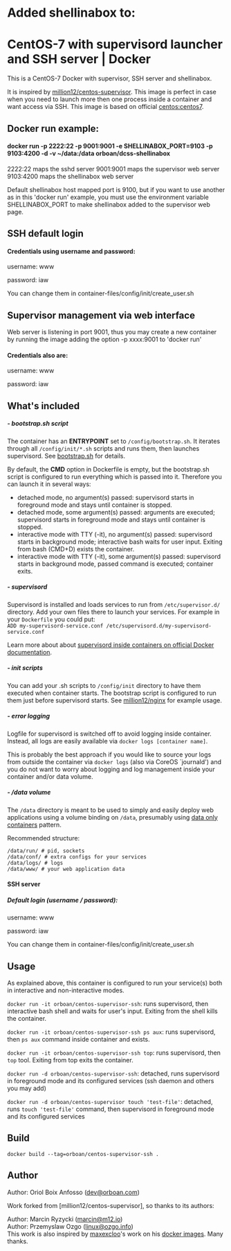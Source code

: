 # Added shellinabox to:
# CentOS-7 with supervisord launcher and SSH server | Docker

This is a CentOS-7 Docker with supervisor, SSH server and shellinabox. 

It is inspired by [million12/centos-supervisor](https://registry.hub.docker.com/u/million12/centos-supervisor/). This image is perfect in case when you need to launch more then one process inside a container and want access via SSH. This image is based on official [centos:centos7](https://registry.hub.docker.com/_/centos/).

## Docker run example:

#### docker run -p 2222:22 -p 9001:9001 -e SHELLINABOX_PORT=9103 -p 9103:4200 -d -v ~/data:/data orboan/dcss-shellinabox

2222:22 maps the sshd server
9001:9001 maps the supervisor web server
9103:4200 maps the shellinabox web server

Default shellinabox host mapped port is 9100, but if you want to use another as in this 'docker run' example, you must use the environment variable SHELLINABOX_PORT to make shellinabox added to the supervisor web page.

## SSH default login 
#### Credentials using username and password:
username: www

password: iaw

You can change them in container-files/config/init/create_user.sh

## Supervisor management via web interface

Web server is listening in port 9001, thus you may create a new container by running the image adding the option
-p xxxx:9001 to 'docker run'

#### Credentials also are:
username: www

password: iaw

## What's included

##### - bootstrap.sh script

The container has an **ENTRYPOINT** set to `/config/bootstrap.sh`. It iterates through all `/config/init/*.sh` scripts and runs them, then launches supervisord. See [bootstrap.sh](container-files/config/bootstrap.sh) for details.

By default, the **CMD** option in Dockerfile is empty, but the bootstrap.sh script is configured to run everything which is passed into it. Therefore you can launch it in several ways:
* detached mode, no argument(s) passed: supervisord starts in foreground mode and stays until container is stopped.
* detached mode, some argument(s) passed: arguments are executed; supervisord starts in foreground mode and stays until container is stopped.
* interactive mode with TTY (-it), no argument(s) passed: supervisord starts in background mode; interactive bash waits for user input. Exiting from bash (CMD+D) exists the container.
* interactive mode with TTY (-it), some argument(s) passed: supervisord starts in background mode, passed command is executed; container exits.

##### - supervisord

Supervisord is installed and loads services to run from `/etc/supervisor.d/` directory. Add your own files there to launch your services. For example in your `Dockerfile` you could put:  
```ADD my-supervisord-service.conf /etc/supervisord.d/my-supervisord-service.conf```

Learn more about about [supervisord inside containers on official Docker documentation](https://docs.docker.com/articles/using_supervisord/).

##### - init scripts

You can add your .sh scripts to `/config/init` directory to have them executed when container starts. The bootstrap script is configured to run them just before supervisord starts. See [million12/nginx](https://github.com/million12/docker-nginx) for example usage.

##### - error logging

Logfile for supervisord is switched off to avoid logging inside container. Instead, all logs are easily available via `docker logs [container name]`.

This is probably the best approach if you would like to source your logs from outside the container via `docker logs` (also via CoreOS `journald') and you do not want to worry about logging and log management inside your container and/or data volume.

##### - /data volume

The `/data` directory is meant to be used to simply and easily deploy web applications using a volume binding on `/data`, presumably using [data only containers](https://docs.docker.com/userguide/dockervolumes/) pattern.

Recommended structure:  
```
/data/run/ # pid, sockets
/data/conf/ # extra configs for your services
/data/logs/ # logs
/data/www/ # your web application data
```

####  SSH server
##### Default login (username / password):
username: www

password: iaw

You can change them in container-files/config/init/create_user.sh


## Usage

As explained above, this container is configured to run your service(s) both in interactive and non-interactive modes.
  
`docker run -it orboan/centos-supervisor-ssh`: runs supervisord, then interactive bash shell and waits for user's input. Exiting from the shell kills the container.

`docker run -it orboan/centos-supervisor-ssh ps aux`:  runs supervisord, then `ps aux` command inside container and exists.

`docker run -it orboan/centos-supervisor-ssh top`:  runs supervisord, then `top` tool. Exiting from top exits the container.

`docker run -d orboan/centos-supervisor-ssh`: detached, runs supervisord in foreground mode and its configured services (ssh daemon and others you may add)

`docker run -d orboan/centos-supervisor touch 'test-file'`: detached, runs `touch 'test-file'` command, then supervisord in foreground mode and its configured services


## Build

`docker build --tag=orboan/centos-supervisor-ssh .`


## Author

Author: Oriol Boix Anfosso (<dev@orboan.com>)

Work forked from [million12/centos-supervisor], so thanks to its authors:

Author: Marcin Ryzycki (<marcin@m12.io>)  
Author: Przemyslaw Ozgo (<linux@ozgo.info>)  
This work is also inspired by [maxexcloo](https://github.com/maxexcloo)'s work on his [docker images](https://github.com/maxexcloo/Docker). Many thanks.
